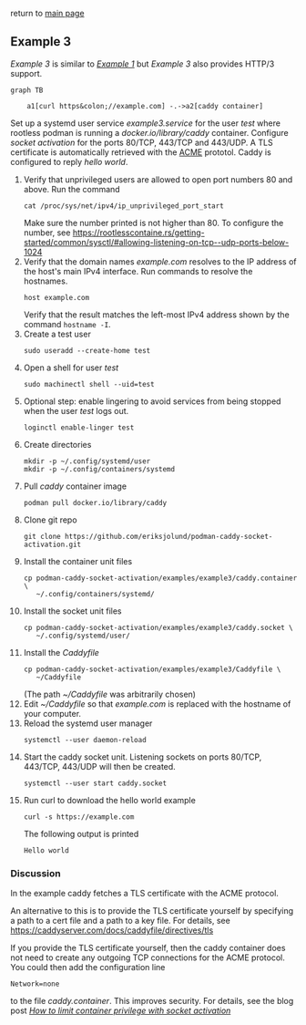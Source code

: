 return to [main page](../..)

## Example 3

_Example 3_ is similar to [_Example 1_](../example1/README.md) but _Example 3_ also provides HTTP/3 support.

``` mermaid
graph TB

    a1[curl https&colon;//example.com] -.->a2[caddy container]
```

Set up a systemd user service _example3.service_ for the user _test_ where rootless podman is
running a _docker.io/library/caddy_ container. Configure _socket activation_ for the ports 80/TCP,
443/TCP and 443/UDP. A TLS certificate is automatically retrieved with the
[ACME](https://en.wikipedia.org/wiki/Automatic_Certificate_Management_Environment) prototol.
Caddy is configured to reply _hello world_.

1. Verify that unprivileged users are allowed to open port numbers 80 and above.
   Run the command
   ```
   cat /proc/sys/net/ipv4/ip_unprivileged_port_start
   ```
   Make sure the number printed is not higher than 80. To configure the number,
   see https://rootlesscontaine.rs/getting-started/common/sysctl/#allowing-listening-on-tcp--udp-ports-below-1024
1. Verify that the domain names _example.com_ resolves to
   the IP address of the host's main IPv4 interface.
   Run commands to resolve the hostnames.
   ```
   host example.com
   ```
   Verify that the result matches the left-most IPv4 address shown by the command `hostname -I`.
1. Create a test user
   ```
   sudo useradd --create-home test
   ```
1. Open a shell for user _test_
   ```
   sudo machinectl shell --uid=test
   ```
1. Optional step: enable lingering to avoid services from being stopped when
   the user _test_ logs out.
   ```
   loginctl enable-linger test
   ```
1. Create directories
   ```
   mkdir -p ~/.config/systemd/user
   mkdir -p ~/.config/containers/systemd
   ```
1. Pull _caddy_ container image
   ```
   podman pull docker.io/library/caddy
   ```
1. Clone git repo
   ```
   git clone https://github.com/eriksjolund/podman-caddy-socket-activation.git
   ```
1. Install the container unit files
   ```
   cp podman-caddy-socket-activation/examples/example3/caddy.container \
      ~/.config/containers/systemd/
   ```
1. Install the socket unit files
   ```
   cp podman-caddy-socket-activation/examples/example3/caddy.socket \
      ~/.config/systemd/user/
   ```
1. Install the _Caddyfile_
   ```
   cp podman-caddy-socket-activation/examples/example3/Caddyfile \
      ~/Caddyfile
   ```
   (The path _~/Caddyfile_ was arbitrarily chosen)
1. Edit _~/Caddyfile_ so that _example.com_ is replaced with the hostname of
   your computer.
1. Reload the systemd user manager
   ```
   systemctl --user daemon-reload
   ```
1. Start the caddy socket unit. Listening sockets on ports 80/TCP, 443/TCP, 443/UDP
   will then be created.
   ```
   systemctl --user start caddy.socket
   ```
1. Run curl to download the hello world example
   ```
   curl -s https://example.com
   ```
   The following output is printed
   ```
   Hello world
   ```

### Discussion

In the example caddy fetches a TLS certificate with the ACME protocol.

An alternative to this is to provide the TLS certificate yourself by specifying
a path to a cert file and a path to a key file. For details, see
https://caddyserver.com/docs/caddyfile/directives/tls

If you provide the TLS certificate yourself, then the caddy container does not
need to create any outgoing TCP connections for the ACME protocol.
You could then add the configuration line 

```
Network=none
```

to the file _caddy.container_. This improves security.
For details, see the blog post
[_How to limit container privilege with socket activation_](https://www.redhat.com/sysadmin/socket-activation-podman)
